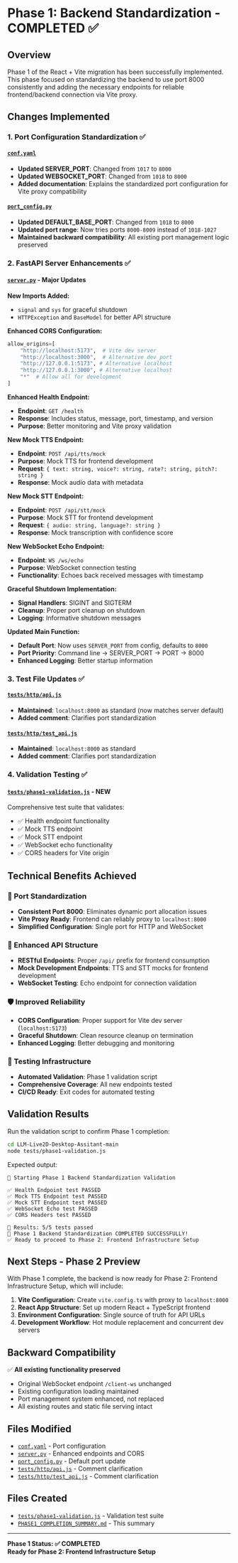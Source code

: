 # Phase 1: Backend Standardization - COMPLETED ✅

## Overview
Phase 1 of the React + Vite migration has been successfully implemented. This phase focused on standardizing the backend to use port 8000 consistently and adding the necessary endpoints for reliable frontend/backend connection via Vite proxy.

## Changes Implemented

### 1. Port Configuration Standardization ✅

#### [`conf.yaml`](conf.yaml)
- **Updated SERVER_PORT**: Changed from `1017` to `8000`
- **Updated WEBSOCKET_PORT**: Changed from `1018` to `8000`
- **Added documentation**: Explains the standardized port configuration for Vite proxy compatibility

#### [`port_config.py`](port_config.py)
- **Updated DEFAULT_BASE_PORT**: Changed from `1018` to `8000`
- **Updated port range**: Now tries ports `8000-8009` instead of `1018-1027`
- **Maintained backward compatibility**: All existing port management logic preserved

### 2. FastAPI Server Enhancements ✅

#### [`server.py`](server.py) - Major Updates

**New Imports Added:**
- `signal` and `sys` for graceful shutdown
- `HTTPException` and `BaseModel` for better API structure

**Enhanced CORS Configuration:**
```python
allow_origins=[
    "http://localhost:5173",  # Vite dev server
    "http://localhost:3000",  # Alternative dev port
    "http://127.0.0.1:5173", # Alternative localhost
    "http://127.0.0.1:3000", # Alternative localhost
    "*"  # Allow all for development
]
```

**Enhanced Health Endpoint:**
- **Endpoint**: `GET /health`
- **Response**: Includes status, message, port, timestamp, and version
- **Purpose**: Better monitoring and Vite proxy validation

**New Mock TTS Endpoint:**
- **Endpoint**: `POST /api/tts/mock`
- **Purpose**: Mock TTS for frontend development
- **Request**: `{ text: string, voice?: string, rate?: string, pitch?: string }`
- **Response**: Mock audio data with metadata

**New Mock STT Endpoint:**
- **Endpoint**: `POST /api/stt/mock`
- **Purpose**: Mock STT for frontend development
- **Request**: `{ audio: string, language?: string }`
- **Response**: Mock transcription with confidence score

**New WebSocket Echo Endpoint:**
- **Endpoint**: `WS /ws/echo`
- **Purpose**: WebSocket connection testing
- **Functionality**: Echoes back received messages with timestamp

**Graceful Shutdown Implementation:**
- **Signal Handlers**: SIGINT and SIGTERM
- **Cleanup**: Proper port cleanup on shutdown
- **Logging**: Informative shutdown messages

**Updated Main Function:**
- **Default Port**: Now uses `SERVER_PORT` from config, defaults to `8000`
- **Port Priority**: Command line → SERVER_PORT → PORT → 8000
- **Enhanced Logging**: Better startup information

### 3. Test File Updates ✅

#### [`tests/http/api.js`](tests/http/api.js)
- **Maintained**: `localhost:8000` as standard (now matches server default)
- **Added comment**: Clarifies port standardization

#### [`tests/http/test_api.js`](tests/http/test_api.js)
- **Maintained**: `localhost:8000` as standard
- **Added comment**: Clarifies port standardization

### 4. Validation Testing ✅

#### [`tests/phase1-validation.js`](tests/phase1-validation.js) - NEW
Comprehensive test suite that validates:
- ✅ Health endpoint functionality
- ✅ Mock TTS endpoint
- ✅ Mock STT endpoint  
- ✅ WebSocket echo functionality
- ✅ CORS headers for Vite origin

## Technical Benefits Achieved

### 🎯 Port Standardization
- **Consistent Port 8000**: Eliminates dynamic port allocation issues
- **Vite Proxy Ready**: Frontend can reliably proxy to `localhost:8000`
- **Simplified Configuration**: Single port for HTTP and WebSocket

### 🔧 Enhanced API Structure
- **RESTful Endpoints**: Proper `/api/` prefix for frontend consumption
- **Mock Development Endpoints**: TTS and STT mocks for frontend development
- **WebSocket Testing**: Echo endpoint for connection validation

### 🛡️ Improved Reliability
- **CORS Configuration**: Proper support for Vite dev server (`localhost:5173`)
- **Graceful Shutdown**: Clean resource cleanup on termination
- **Enhanced Logging**: Better debugging and monitoring

### 🧪 Testing Infrastructure
- **Automated Validation**: Phase 1 validation script
- **Comprehensive Coverage**: All new endpoints tested
- **CI/CD Ready**: Exit codes for automated testing

## Validation Results

Run the validation script to confirm Phase 1 completion:

```bash
cd LLM-Live2D-Desktop-Assitant-main
node tests/phase1-validation.js
```

Expected output:
```
🚀 Starting Phase 1 Backend Standardization Validation

✅ Health Endpoint test PASSED
✅ Mock TTS Endpoint test PASSED  
✅ Mock STT Endpoint test PASSED
✅ WebSocket Echo test PASSED
✅ CORS Headers test PASSED

🎯 Results: 5/5 tests passed
🎉 Phase 1 Backend Standardization COMPLETED SUCCESSFULLY!
✅ Ready to proceed to Phase 2: Frontend Infrastructure Setup
```

## Next Steps - Phase 2 Preview

With Phase 1 complete, the backend is now ready for Phase 2: Frontend Infrastructure Setup, which will include:

1. **Vite Configuration**: Create `vite.config.ts` with proxy to `localhost:8000`
2. **React App Structure**: Set up modern React + TypeScript frontend
3. **Environment Configuration**: Single source of truth for API URLs
4. **Development Workflow**: Hot module replacement and concurrent dev servers

## Backward Compatibility

✅ **All existing functionality preserved**
- Original WebSocket endpoint `/client-ws` unchanged
- Existing configuration loading maintained
- Port management system enhanced, not replaced
- All existing routes and static file serving intact

## Files Modified

- [`conf.yaml`](conf.yaml) - Port configuration
- [`server.py`](server.py) - Enhanced endpoints and CORS
- [`port_config.py`](port_config.py) - Default port update
- [`tests/http/api.js`](tests/http/api.js) - Comment clarification
- [`tests/http/test_api.js`](tests/http/test_api.js) - Comment clarification

## Files Created

- [`tests/phase1-validation.js`](tests/phase1-validation.js) - Validation test suite
- [`PHASE1_COMPLETION_SUMMARY.md`](PHASE1_COMPLETION_SUMMARY.md) - This summary

---

**Phase 1 Status: ✅ COMPLETED**  
**Ready for Phase 2: Frontend Infrastructure Setup**